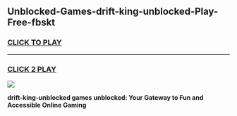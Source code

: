 
## Unblocked-Games-drift-king-unblocked-Play-Free-fbskt
<h3>
<a href="https://premium76.site?title=drift-king-unblocked&ref=10A">CLICK TO PLAY</a></h3>
<hr>

<h3>
<a href="https://premium76.site?title=drift-king-unblocked&ref=10A">CLICK 2 PLAY</a>
  
</h3>

<a href="https://premium76.site?title=drift-king-unblocked&ref=10A"><img src="https://clearcache.store/games.png"></a>


**drift-king-unblocked games unblocked: Your Gateway to Fun and Accessible Online Gaming**
